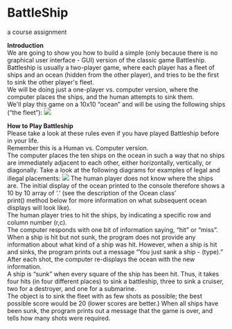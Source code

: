 # BattleShip
a course assignment

**Introduction**  
We are going to show you how to build a  simple  (only because there is no  graphical user interface  - GUI) version of the classic game Battleship.  
Battleship is usually a two-player game, where each player has a  fleet of ships and an ocean (hidden from the other player), and tries to be the  first to sink the other player's  fleet.  
We will be doing just a  one-player vs. computer version, where the computer places the ships, and the human attempts to sink them.  
We'll play this game on a 10x10 “ocean” and will be using the following ships (“the  fleet”): 
 **![](https://lh7-us.googleusercontent.com/k2mktrEcM79xzavonZfort4NyexfZNXfExSqlgH4KuJYTOSS4Bm4X6lgS1qu4o-5Va4x764-244Qlrjp2KzEoiLmwOFNqKDUspk8nHaPCYZDDP_1pS8km-kZ6Ynu4J4iFpT2-qWEofLVrZbk1fJL7aY)**

**How to Play Battleship**  
Please take a look at these rules  even if  you have played Battleship before in your life.  
Remember this is a  Human vs. Computer  version.  
The computer places the  ten ships  on the ocean in such a way that no ships are immediately adjacent to each other, either horizontally, vertically, or diagonally. Take a look at the following diagrams for examples of legal and illegal placements: 
 **![](https://lh7-us.googleusercontent.com/j5_0yq440Zi-q3zLgE4GNrnA1WYOggkOROVT4Y6rPa-trty3CCDnkkbS0_TW3LH9nGpFc7KfjQB5CUvDz7IrasvLiaacUwUcSlBfx79aZzciFypQWCWAxdX-XPr7jkfoKAUnqNQtvgOp85d780FHnmI)**
The human player does not know where the ships are. The initial display of the ocean printed  to the console therefore shows a 10 by 10 array of ‘.‘ (see the description of the  Ocean  class’  
print()  method below for more information on what subsequent ocean displays will  look like).  
The human player tries to hit the ships, by indicating a specific row and column number (r,c).  
The computer responds with one bit of information saying, “hit” or “miss”.  
When a ship is hit but not sunk, the program does not provide any information about what kind of a ship was hit. However, when a ship is hit and sinks, the program prints out a message “You just sank a ship -  (type).” After each shot, the computer re-displays the ocean with the new information.  
A ship is “sunk” when every square of the ship has been hit. Thus, it takes four hits (in four different places) to sink a battleship, three to sink a cruiser, two for a destroyer, and one for a submarine.  
The object is to sink the  fleet with as few shots as possible; the best possible score would be 20 (lower scores are better.) When all ships have been sunk, the program prints out a message that the game is over, and tells how many shots were required.
